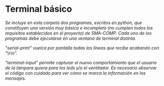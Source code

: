 # Terminal básico

_Se incluye en esta carpeta dos programas, escritos en python, que constituyen una versión muy básica e incompleta (no cumplen todos los requisitos establecidos en el proyecto) de SMA-COMP.
Cada uno de los programas debe ejecutarse en una ventana de terminal distinta._

_"serial-print" vuelca por pantalla todas las líneas que recibe acabando con "\r\n"._

_"terminal-input" permite capturar el nuevo comportamiento que el usuario de la lámpara quiera para los leds y/o el ventilador. Es necesario observar el código con cuidado para ver cómo se marca la información en los mensajes._

